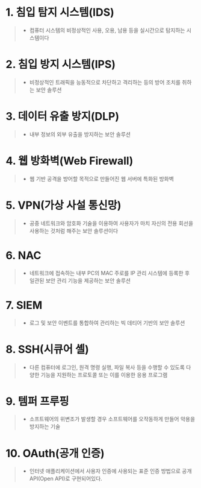 # 1. 침입 탐지 시스템(IDS)
> - 컴퓨터 시스템의 비정상적인 사용, 오용, 남용 등을 실시간으로 탐지하는 시스템이다

# 2. 침입 방지 시스템(IPS)
> - 비정상적인 트래픽을 능동적으로 차단하고 격리하는 등의 방어 조치를 취하는 보안 솔루션

# 3. 데이터 유출 방지(DLP)
> - 내부 정보의 외부 유출을 방지하는 보안 솔루션

# 4. 웹 방화벽(Web Firewall)
> - 웹 기반 공격을 방어할 목적으로 만들어진 웹 서버에 특화된 방화벽

# 5. VPN(가상 사설 통신망)
> - 공중 네트워크와 암호화 기술을 이용하여 사용자가 마치 자신의 전용 회선을 사용하는 것처럼 해주는 보안 솔루션이다

# 6. NAC
> - 네트워크에 접속하는 내부 PC의 MAC 주로를 IP 관리 시스템에 등록한 후 일관된 보안 관리 기능을 제공하는 보안 솔루션

# 7. SIEM
> - 로그 및 보안 이벤트를 통합하여 관리하는 빅 데티어 기반의 보안 솔루션

# 8. SSH(시큐어 셸)
> - 다른 컴퓨터에 로그인, 원격 명령 실행, 파일 복사 등을 수행할 수 있도록 다양한 기능을 지원하는 프로토콜 또는 이를 이용한 응용 프로그램

# 9. 템퍼 프루핑
> - 소프트웨어의 위변조가 발생할 경우 소프트웨어를 오작동하게 만들어 악용을 방지하는 기술

# 10. OAuth(공개 인증)
> - 인터넷 애플리케이션에서 사용자 인증에 사용되는 표준 인증 방법으로 공개 API(Open API)로 구현되어있다.